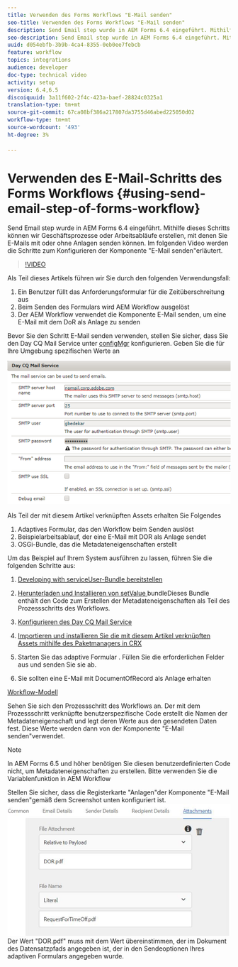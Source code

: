 ```yaml
---
title: Verwenden des Forms Workflows "E-Mail senden"
seo-title: Verwenden des Forms Workflows "E-Mail senden"
description: Send Email step wurde in AEM Forms 6.4 eingeführt. Mithilfe dieses Schritts können wir Geschäftsprozesse oder Arbeitsabläufe erstellen, mit denen Sie E-Mails mit oder ohne Anlagen senden können. Im folgenden Video werden die Schritte zum Konfigurieren der Komponente "E-Mail senden"erläutert
seo-description: Send Email step wurde in AEM Forms 6.4 eingeführt. Mithilfe dieses Schritts können wir Geschäftsprozesse oder Arbeitsabläufe erstellen, mit denen Sie E-Mails mit oder ohne Anlagen senden können. Im folgenden Video werden die Schritte zum Konfigurieren der Komponente "E-Mail senden"erläutert
uuid: d054ebfb-3b9b-4ca4-8355-0eb0ee7febcb
feature: workflow
topics: integrations
audience: developer
doc-type: technical video
activity: setup
version: 6.4,6.5
discoiquuid: 3a11f602-2f4c-423a-baef-28824c0325a1
translation-type: tm+mt
source-git-commit: 67ca08bf386a217807da3755d46abed225050d02
workflow-type: tm+mt
source-wordcount: '493'
ht-degree: 3%

---
```



# Verwenden des E-Mail-Schritts des Forms Workflows {#using-send-email-step-of-forms-workflow}

Send Email step wurde in AEM Forms 6.4 eingeführt. Mithilfe dieses Schritts können wir Geschäftsprozesse oder Arbeitsabläufe erstellen, mit denen Sie E-Mails mit oder ohne Anlagen senden können. Im folgenden Video werden die Schritte zum Konfigurieren der Komponente &quot;E-Mail senden&quot;erläutert.

>[!VIDEO](https://video.tv.adobe.com/v/21499/?quality=9&learn=on)

Als Teil dieses Artikels führen wir Sie durch den folgenden Verwendungsfall:

1. Ein Benutzer füllt das Anforderungsformular für die Zeitüberschreitung aus
1. Beim Senden des Formulars wird AEM Workflow ausgelöst
1. Der AEM Workflow verwendet die Komponente E-Mail senden, um eine E-Mail mit dem DoR als Anlage zu senden

Bevor Sie den Schritt E-Mail senden verwenden, stellen Sie sicher, dass Sie den Day CQ Mail Service unter [configMgr](http://localhost:4502/system/console/configMgr) konfigurieren. Geben Sie die für Ihre Umgebung spezifischen Werte an

![Konfigurieren des Day CQ Mail Service](assets/mailservice.png)

Als Teil der mit diesem Artikel verknüpften Assets erhalten Sie Folgendes

1. Adaptives Formular, das den Workflow beim Senden auslöst
1. Beispielarbeitsablauf, der eine E-Mail mit DOR als Anlage sendet
1. OSGi-Bundle, das die Metadateneigenschaften erstellt

Um das Beispiel auf Ihrem System ausführen zu lassen, führen Sie die folgenden Schritte aus:

1. [Developing with serviceUser-Bundle bereitstellen](/help/forms/assets/common-osgi-bundles/DevelopingWithServiceUser.jar)

1. [Herunterladen und Installieren von setValue ](/help/forms/assets/common-osgi-bundles/SetValueApp.core-1.0-SNAPSHOT.jar)bundleDieses Bundle enthält den Code zum Erstellen der Metadateneigenschaften als Teil des Prozessschritts des Workflows.
1. [Konfigurieren des Day CQ Mail Service](https://helpx.adobe.com/experience-manager/6-5/sites/administering/using/notification.html)
1. [Importieren und installieren Sie die mit diesem Artikel verknüpften Assets mithilfe des Paketmanagers in CRX](assets/emaildoraemformskt.zip)
1. Starten Sie das adaptive Formular [](http://localhost:4502/content/dam/formsanddocuments/helpx/timeoffrequestform/jcr:content?wcmmode=disabled). Füllen Sie die erforderlichen Felder aus und senden Sie sie ab.
1. Sie sollten eine E-Mail mit DocumentOfRecord als Anlage erhalten

[Workflow-Modell](http://localhost:4502/editor.html/conf/global/settings/workflow/models/emaildor.html)

Sehen Sie sich den Prozessschritt des Workflows an. Der mit dem Prozessschritt verknüpfte benutzerspezifische Code erstellt die Namen der Metadateneigenschaft und legt deren Werte aus den gesendeten Daten fest. Diese Werte werden dann von der Komponente &quot;E-Mail senden&quot;verwendet.

>[!NOTE]
>
>In AEM Forms 6.5 und höher benötigen Sie diesen benutzerdefinierten Code nicht, um Metadateneigenschaften zu erstellen. Bitte verwenden Sie die Variablenfunktion in AEM Workflow

Stellen Sie sicher, dass die Registerkarte &quot;Anlagen&quot;der Komponente &quot;E-Mail senden&quot;gemäß dem Screenshot unten konfiguriert ist.
![Registerkarte &quot;E-Mail-Anhang senden&quot;](assets/sendemailcomponentconfigure.jpg)Der Wert &quot;DOR.pdf&quot; muss mit dem Wert übereinstimmen, der im Dokument des Datensatzpfads angegeben ist, der in den Sendeoptionen Ihres adaptiven Formulars angegeben wurde.

